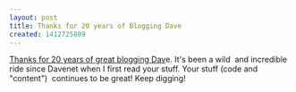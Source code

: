 ```yaml
---
layout: post
title: Thanks for 20 years of Blogging Dave
created: 1412725809
---
```

<p><a href="http://scripting.com/2014/10/07/20YearsOfBlogging.html">Thanks for 20 years of great blogging Dav</a>e. It's been a wild&nbsp; and incredible ride since Davenet when I first read your stuff. Your stuff (code and "content")&nbsp; continues to be great! Keep digging!</p>
